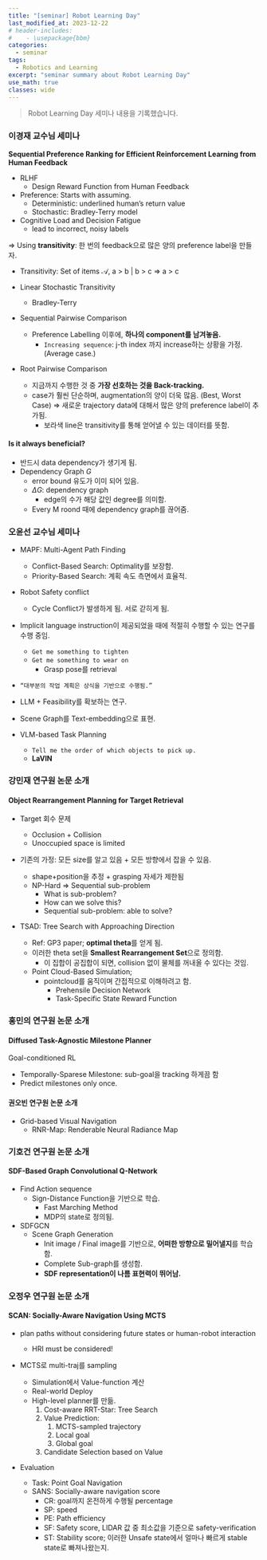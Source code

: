 ```yaml
---
title: "[seminar] Robot Learning Day"
last_modified_at: 2023-12-22
# header-includes:
#    - \usepackage{bbm}
categories:
  - seminar
tags:
  - Robotics and Learning
excerpt: "seminar summary about Robot Learning Day"
use_math: true
classes: wide
---
```


> Robot Learning Day 세미나 내용을 기록했습니다.

### 이경재 교수님 세미나

**Sequential Preference Ranking for Efficient Reinforcement Learning from Human Feedback**

- RLHF
    - Design Reward Function from Human Feedback
- Preference: Starts with assuming.
    - Deterministic: underlined human’s return value
    - Stochastic: Bradley-Terry model
- Cognitive Load and Decision Fatigue
    - lead to incorrect, noisy labels

⇒ Using **transitivity**: 한 번의 feedback으로 많은 양의 preference label을 만들자.

- Transitivity: Set of items $\mathcal{A}$, a > b | b > c ⇒ a > c
- Linear Stochastic Transitivity
    - Bradley-Terry

- Sequential Pairwise Comparison
    - Preference Labelling 이후에, **하나의 component를 남겨놓음.**
        - `Increasing sequence`: j-th index 까지 increase하는 상황을 가정. (Average case.)
- Root Pairwise Comparison
    - 지금까지 수행한 것 중 **가장 선호하는 것을 Back-tracking.**
    - case가 훨씬 단순하며, augmentation의 양이 더욱 많음. (Best, Worst Case)
    ⇒ 새로운 trajectory data에 대해서 많은 양의 preference label이 추가됨.
      * 보라색 line은 transitivity를 통해 얻어낼 수 있는 데이터를 뜻함.

#### Is it always beneficial?

- 반드시 data dependency가 생기게 됨.
- Dependency Graph $G$
    - error bound 유도가 이미 되어 있음.
    - $\Delta G$: dependency graph
        - edge의 수가 해당 값인 degree를 의미함.
    - Every M roond 때에 dependency graph를 끊어줌.

### 오윤선 교수님 세미나

- MAPF: Multi-Agent Path Finding
    - Conflict-Based Search: Optimality를 보장함.
    - Priority-Based Search: 계획 속도 측면에서 효율적.

- Robot Safety conflict
    - Cycle Conflict가 발생하게 됨. 서로 갇히게 됨.

- Implicit language instruction이 제공되었을 때에 적절히 수행할 수 있는 연구를 수행 중임.
    - `Get me something to tighten`
    - `Get me something to wear on`
        - Grasp pose를 retrieval

- `“대부분의 작업 계획은 상식을 기반으로 수행됨.”`
- LLM + Feasibility를 확보하는 연구.
- Scene Graph를 Text-embedding으로 표현.
- VLM-based Task Planning
    - `Tell me the order of which objects to pick up.`
    - **LaVIN**

### 강민재 연구원 논문 소개

#### Object Rearrangement Planning for Target Retrieval

- Target 회수 문제
    - Occlusion + Collision
    - Unoccupied space is limited

- 기존의 가정: 모든 size를 알고 있음 + 모든 방향에서 잡을 수 있음.
    - shape+position을 추정 + grasping 자세가 제한됨
    - NP-Hard ⇒ Sequential sub-problem
        - What is sub-problem?
        - How can we solve this?
        - Sequential sub-problem: able to solve?

- TSAD: Tree Search with Approaching Direction
    - Ref: GP3 paper; **optimal theta**를 얻게 됨.
    - 이러한 theta set을 **Smallest Rearrangement Set**으로 정의함.
        - 이 집합이 공집합이 되면, collision 없이 물체를 꺼내올 수 있다는 것임.
    - Point Cloud-Based Simulation;
        - pointcloud를 움직이며 간접적으로 이해하려고 함.
            - Prehensile Decision Network
            - Task-Specific State Reward Function
            

### 홍민의 연구원 논문 소개

#### Diffused Task-Agnostic Milestone Planner

Goal-conditioned RL

- Temporally-Sparese Milestone: sub-goal을 tracking 하게끔 함
- Predict milestones only once.

#### 권오빈 연구원 논문 소개

- Grid-based Visual Navigation
    - RNR-Map: Renderable Neural Radiance Map
    

### 기호건 연구원 논문 소개

#### SDF-Based Graph Convolutional Q-Network

- Find Action sequence
    - Sign-Distance Function을 기반으로 학습.
        - Fast Marching Method
        - MDP의 state로 정의됨.
- SDFGCN
    - Scene Graph Generation
        - Init image / Final image를 기반으로, **어떠한 방향으로 밀어낼지**를 학습함.
        - Complete Sub-graph를 생성함.
        - **SDF representation이 나름 표현력이 뛰어남.**

### 오정우 연구원 논문 소개

#### SCAN: Socially-Aware Navigation Using MCTS

- plan paths without considering future states or human-robot interaction
    - HRI must be considered!

- MCTS로 multi-traj를 sampling
    - Simulation에서 Value-function 계산
    - Real-world Deploy
    - High-level planner를 만듦.
        1. Cost-aware RRT-Star: Tree Search
        2. Value Prediction:
            1. MCTS-sampled trajectory
            2. Local goal
            3. Global goal
        3. Candidate Selection based on Value

- Evaluation
    - Task: Point Goal Navigation
    - SANS: Socially-aware navigation score
        - CR: goal까지 온전하게 수행될 percentage
        - SP: speed
        - PE: Path efficiency
        - SF: Safety score, LIDAR 값 중 최소값을 기준으로 safety-verification
        - ST: Stability score; 이러한 Unsafe state에서 얼마나 빠르게 stable state로 빠져나왔는지.